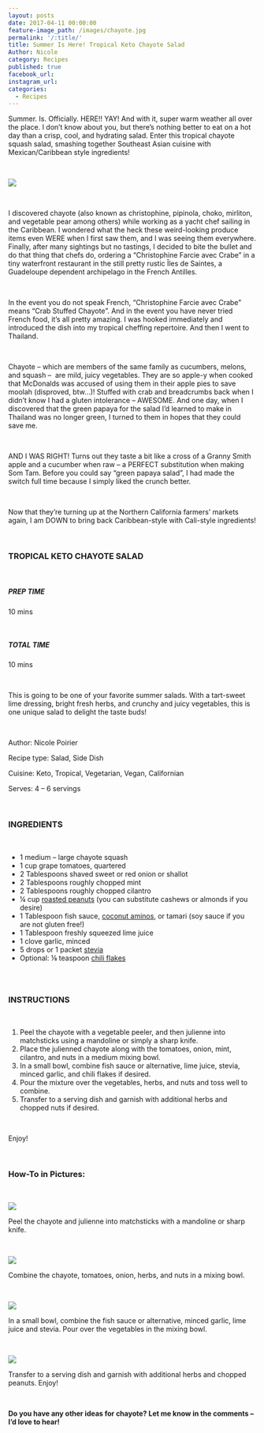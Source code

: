 ```yaml
---
layout: posts
date: 2017-04-11 00:00:00
feature-image_path: /images/chayote.jpg
permalink: '/:title/'
title: Summer Is Here! Tropical Keto Chayote Salad
Author: Nicole
category: Recipes
published: true
facebook_url:
instagram_url:
categories:
  - Recipes
---
```


Summer. Is. Officially. HERE!! YAY! And with it, super warm weather all over the place. I don’t know about you, but there’s nothing better to eat on a hot day than a crisp, cool, and hydrating salad. Enter this tropical chayote squash salad, smashing together Southeast Asian cuisine with Mexican/Caribbean style ingredients!

 

![](/uploads/chayote-just-chayote.jpg)

 

I discovered chayote (also known as christophine, pipinola, choko, mirliton, and vegetable pear among others) while working as a yacht chef sailing in the Caribbean. I wondered what the heck these weird-looking produce items even WERE when I first saw them, and I was seeing them everywhere. Finally, after many sightings but no tastings, I decided to bite the bullet and do that thing that chefs do, ordering a “Christophine Farcie avec Crabe” in a tiny waterfront restaurant in the still pretty rustic Îles de Saintes, a Guadeloupe dependent archipelago in the French Antilles.

 

In the event you do not speak French, “Christophine Farcie avec Crabe” means “Crab Stuffed Chayote”. And in the event you have never tried French food, it’s all pretty amazing. I was hooked immediately and introduced the dish into my tropical cheffing repertoire. And then I went to Thailand.

 

Chayote – which are members of the same family as cucumbers, melons, and squash –  are mild, juicy vegetables. They are so apple-y when cooked that McDonalds was accused of using them in their apple pies to save moolah (disproved, btw…)! Stuffed with crab and breadcrumbs back when I didn’t know I had a gluten intolerance – AWESOME. And one day, when I discovered that the green papaya for the salad I’d learned to make in Thailand was no longer green, I turned to them in hopes that they could save me.

 

AND I WAS RIGHT! Turns out they taste a bit like a cross of a Granny Smith apple and a cucumber when raw – a PERFECT substitution when making Som Tam. Before you could say “green papaya salad”, I had made the switch full time because I simply liked the crunch better.

 

Now that they’re turning up at the Northern California farmers’ markets again, I am DOWN to bring back Caribbean-style with Cali-style ingredients!

 

### TROPICAL KETO CHAYOTE SALAD

 

##### PREP TIME

10 mins

 

##### TOTAL TIME

10 mins

 

This is going to be one of your favorite summer salads. With a tart-sweet lime dressing, bright fresh herbs, and crunchy and juicy vegetables, this is one unique salad to delight the taste buds!

 

Author: Nicole Poirier

Recipe type: Salad, Side Dish

Cuisine: Keto, Tropical, Vegetarian, Vegan, Californian

Serves: 4 – 6 servings

 

### INGREDIENTS

 

* 1 medium – large chayote squash
* 1 cup grape tomatoes, quartered
* 2 Tablespoons shaved sweet or red onion or shallot
* 2 Tablespoons roughly chopped mint
* 2 Tablespoons roughly chopped cilantro
* ¼ cup [roasted peanuts](https://www.amazon.com/gp/product/B00NOYCM3M/ref=as_li_tl?ie=UTF8&amp;camp=1789&amp;creative=9325&amp;creativeASIN=B00NOYCM3M&amp;linkCode=as2&amp;tag=bychefnicole-20&amp;linkId=99010380772271a48f336234e12738f6) (you can substitute cashews or almonds if you desire)
* 1 Tablespoon fish sauce, [coconut aminos](https://www.amazon.com/gp/product/B07DDM5S5X/ref=as_li_tl?ie=UTF8&amp;camp=1789&amp;creative=9325&amp;creativeASIN=B07DDM5S5X&amp;linkCode=as2&amp;tag=bychefnicole-20&amp;linkId=425a9a65cd3bb243ccd40e522dd4fbaf), or tamari (soy sauce if you are not gluten free!)
* 1 Tablespoon freshly squeezed lime juice
* 1 clove garlic, minced
* 5 drops or 1 packet [stevia](https://www.amazon.com/gp/product/B00NI2CTB0/ref=as_li_tl?ie=UTF8&amp;camp=1789&amp;creative=9325&amp;creativeASIN=B00NI2CTB0&amp;linkCode=as2&amp;tag=bychefnicole-20&amp;linkId=c5b4680d3867391e52a240e76a3f5ac2)
* Optional: ⅛ teaspoon [chili flakes](https://www.amazon.com/gp/product/B073FRT39D/ref=as_li_tl?ie=UTF8&amp;camp=1789&amp;creative=9325&amp;creativeASIN=B073FRT39D&amp;linkCode=as2&amp;tag=bychefnicole-20&amp;linkId=f559482da8ef1ed278a0ad6c9b7980b0)

###  

### INSTRUCTIONS

 

1. Peel the chayote with a vegetable peeler, and then julienne into matchsticks using a mandoline or simply a sharp knife.
2. Place the julienned chayote along with the tomatoes, onion, mint, cilantro, and nuts in a medium mixing bowl.
3. In a small bowl, combine fish sauce or alternative, lime juice, stevia, minced garlic, and chili flakes if desired.
4. Pour the mixture over the vegetables, herbs, and nuts and toss well to combine.
5. Transfer to a serving dish and garnish with additional herbs and chopped nuts if desired.

 

Enjoy!

 

### How-To in Pictures:

 

![](/uploads/chayote-mandoline-4.png)

Peel the chayote and julienne into matchsticks with a mandoline or sharp knife.

 

![](/uploads/chayote-ingredients-in-mixing-bowl.jpg)

Combine the chayote, tomatoes, onion, herbs, and nuts in a mixing bowl.

 

![](/uploads/chayote-salad-dressing.png)

In a small bowl, combine the fish sauce or alternative, minced garlic, lime juice and stevia. Pour over the vegetables in the mixing bowl.

 

![](/uploads/chayote-salad-side-view-1.png)

Transfer to a serving dish and garnish with additional herbs and chopped peanuts. Enjoy!

 

**Do you have any other ideas for chayote? Let me know in the comments – I’d love to hear!**